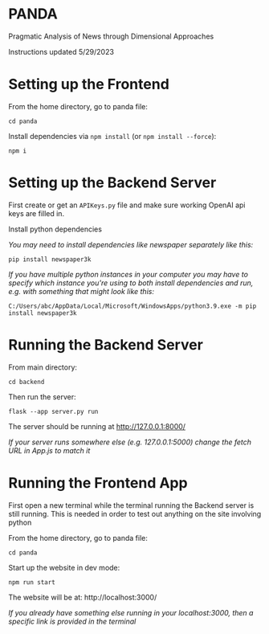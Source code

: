# PANDA
Pragmatic Analysis of News through Dimensional Approaches

Instructions updated 5/29/2023

# Setting up the Frontend
From the home directory, go to panda file:

`cd panda`

Install dependencies via `npm install` (or `npm install --force`):

`npm i`   

# Setting up the Backend Server
First create or get an `APIKeys.py` file and make sure working OpenAI api keys are filled in.

Install python dependencies

*You may need to install dependencies like newspaper separately like this:*

`pip install newspaper3k`

*If you have multiple python instances in your computer you may have to specify which instance you're using to both install dependencies and run, e.g. with something that might look like this:*

`C:/Users/abc/AppData/Local/Microsoft/WindowsApps/python3.9.exe -m pip install newspaper3k`

# Running the Backend Server
From main directory:

`cd backend`  

Then run the server:

`flask --app server.py run`

The server should be running at http://127.0.0.1:8000/

*If your server runs somewhere else (e.g. 127.0.0.1:5000) change the fetch URL in App.js to match it*

# Running the Frontend App
First open a new terminal while the terminal running the Backend server is still running. This is needed in order to test out anything on the site involving python

From the home directory, go to panda file:

`cd panda`

Start up the website in dev mode:

`npm run start`

The website will be at: http://localhost:3000/ 

*If you already have something else running in your localhost:3000, then a specific link is provided in the terminal*
